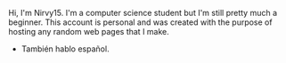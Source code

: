 Hi, I'm Nirvy15. I'm a computer science student but I'm still pretty much a beginner.
This account is personal and was created with the purpose of hosting any random web pages that I make.
- También hablo español.
